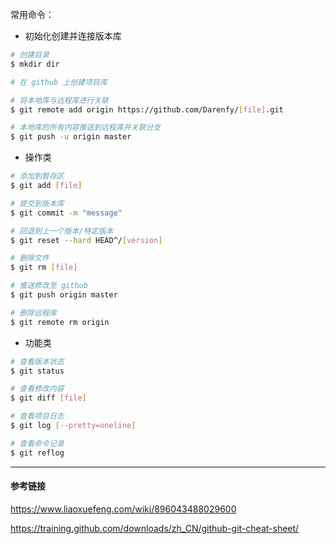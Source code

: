 常用命令：

- 初始化创建并连接版本库

```bash
# 创建目录
$ mkdir dir

# 在 github 上创建项目库

# 将本地库与远程库进行关联
$ git remote add origin https://github.com/Darenfy/[file].git

# 本地库的所有内容推送到远程库并关联分支
$ git push -u origin master

```

- 操作类
```bash
# 添加到暂存区
$ git add [file]

# 提交到版本库
$ git commit -m "message"

# 回退到上一个版本/特定版本
$ git reset --hard HEAD^/[version]

# 删除文件
$ git rm [file]

# 推送修改至 github
$ git push origin master

# 删除远程库
$ git remote rm origin

```

- 功能类
```bash
# 查看版本状态
$ git status

# 查看修改内容
$ git diff [file]

# 查看项目日志
$ git log [--pretty=oneline] 

# 查看命令记录
$ git reflog
```

---
#### 参考链接
https://www.liaoxuefeng.com/wiki/896043488029600

https://training.github.com/downloads/zh_CN/github-git-cheat-sheet/

